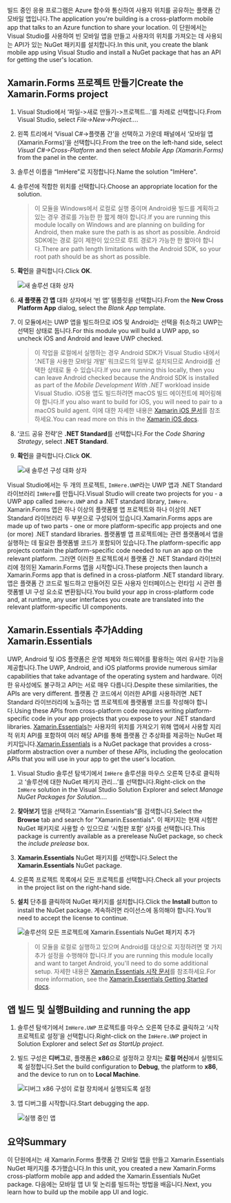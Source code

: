 <span data-ttu-id="737d8-101">빌드 중인 응용 프로그램은 Azure 함수와 통신하여 사용자 위치를 공유하는 플랫폼 간 모바일 앱입니다.</span><span class="sxs-lookup"><span data-stu-id="737d8-101">The application you're building is a cross-platform mobile app that talks to an Azure function to share your location.</span></span> <span data-ttu-id="737d8-102">이 단원에서는 Visual Studio를 사용하여 빈 모바일 앱을 만들고 사용자의 위치를 가져오는 데 사용되는 API가 있는 NuGet 패키지를 설치합니다.</span><span class="sxs-lookup"><span data-stu-id="737d8-102">In this unit, you create the blank mobile app using Visual Studio and install a NuGet package that has an API for getting the user's location.</span></span>

## <a name="create-the-xamarinforms-project"></a><span data-ttu-id="737d8-103">Xamarin.Forms 프로젝트 만들기</span><span class="sxs-lookup"><span data-stu-id="737d8-103">Create the Xamarin.Forms project</span></span>

1. <span data-ttu-id="737d8-104">Visual Studio에서 ‘파일->새로 만들기->프로젝트...’를 차례로 선택합니다.</span><span class="sxs-lookup"><span data-stu-id="737d8-104">From Visual Studio, select *File->New->Project...*.</span></span>

1. <span data-ttu-id="737d8-105">왼쪽 트리에서 ‘Visual C#->플랫폼 간’을 선택하고 가운데 패널에서 ‘모바일 앱(Xamarin.Forms)’을 선택합니다.</span><span class="sxs-lookup"><span data-stu-id="737d8-105">From the tree on the left-hand side, select *Visual C#->Cross-Platform* and then select *Mobile App (Xamarin.Forms)* from the panel in the center.</span></span>

1. <span data-ttu-id="737d8-106">솔루션 이름을 “ImHere”로 지정합니다.</span><span class="sxs-lookup"><span data-stu-id="737d8-106">Name the solution "ImHere".</span></span>

1. <span data-ttu-id="737d8-107">솔루션에 적합한 위치를 선택합니다.</span><span class="sxs-lookup"><span data-stu-id="737d8-107">Choose an appropriate location for the solution.</span></span>

    > <span data-ttu-id="737d8-108">이 모듈을 Windows에서 로컬로 실행 중이며 Android용 빌드를 계획하고 있는 경우 경로를 가능한 한 짧게 해야 합니다.</span><span class="sxs-lookup"><span data-stu-id="737d8-108">If you are running this module locally on Windows and are planning on building for Android, then make sure the path is as short as possible.</span></span> <span data-ttu-id="737d8-109">Android SDK에는 경로 길이 제한이 있으므로 루트 경로가 가능한 한 짧아야 합니다.</span><span class="sxs-lookup"><span data-stu-id="737d8-109">There are path length limitations with the Android SDK, so your root path should be as short as possible.</span></span>

1. <span data-ttu-id="737d8-110">**확인**을 클릭합니다.</span><span class="sxs-lookup"><span data-stu-id="737d8-110">Click **OK**.</span></span>

    ![새 솔루션 대화 상자](../media/2-new-solution-dialog.png)

1. <span data-ttu-id="737d8-112">**새 플랫폼 간 앱** 대화 상자에서 ‘빈 앱’ 템플릿을 선택합니다.</span><span class="sxs-lookup"><span data-stu-id="737d8-112">From the **New Cross Platform App** dialog, select the *Blank App* template.</span></span>

1. <span data-ttu-id="737d8-113">이 모듈에서는 UWP 앱을 빌드하므로 iOS 및 Android는 선택을 취소하고 UWP는 선택된 상태로 둡니다.</span><span class="sxs-lookup"><span data-stu-id="737d8-113">For this module you will build a UWP app, so uncheck iOS and Android and leave UWP checked.</span></span>

    > <span data-ttu-id="737d8-114">이 작업을 로컬에서 실행하는 경우 Android SDK가 Visual Studio 내에서 ‘.NET을 사용한 모바일 개발’ 워크로드의 일부로 설치되므로 Android를 선택한 상태로 둘 수 있습니다.</span><span class="sxs-lookup"><span data-stu-id="737d8-114">If you are running this locally, then you can leave Android checked because the Android SDK is installed as part of the *Mobile Development With .NET* workload inside Visual Studio.</span></span> <span data-ttu-id="737d8-115">iOS용 앱도 빌드하려면 macOS 빌드 에이전트에 페어링해야 합니다.</span><span class="sxs-lookup"><span data-stu-id="737d8-115">If you also want to build for iOS, you will need to pair to a macOS build agent.</span></span> <span data-ttu-id="737d8-116">이에 대한 자세한 내용은 [Xamarin iOS 문서](https://docs.microsoft.com/xamarin/ios/get-started/installation/windows/connecting-to-mac/)를 참조하세요.</span><span class="sxs-lookup"><span data-stu-id="737d8-116">You can read more on this in the [Xamarin iOS docs](https://docs.microsoft.com/xamarin/ios/get-started/installation/windows/connecting-to-mac/).</span></span>

1. <span data-ttu-id="737d8-117">‘코드 공유 전략’은 **.NET Standard**를 선택합니다.</span><span class="sxs-lookup"><span data-stu-id="737d8-117">For the *Code Sharing Strategy*, select **.NET Standard**.</span></span>

1. <span data-ttu-id="737d8-118">**확인**을 클릭합니다.</span><span class="sxs-lookup"><span data-stu-id="737d8-118">Click **OK**.</span></span>

    ![새 솔루션 구성 대화 상자](../media/2-configure-solution-dialog.png)

<span data-ttu-id="737d8-120">Visual Studio에서는 두 개의 프로젝트, `ImHere.UWP`라는 UWP 앱과 .NET Standard 라이브러리 `ImHere`를 만듭니다.</span><span class="sxs-lookup"><span data-stu-id="737d8-120">Visual Studio will create two projects for you - a UWP app called `ImHere.UWP` and a .NET standard library, `ImHere`.</span></span> <span data-ttu-id="737d8-121">Xamarin.Forms 앱은 하나 이상의 플랫폼별 앱 프로젝트와 하나 이상의 .NET Standard 라이브러리 두 부분으로 구성되어 있습니다.</span><span class="sxs-lookup"><span data-stu-id="737d8-121">Xamarin.Forms apps are made up of two parts - one or more platform-specific app projects and one (or more) .NET standard libraries.</span></span> <span data-ttu-id="737d8-122">플랫폼별 앱 프로젝트에는 관련 플랫폼에서 앱을 실행하는 데 필요한 플랫폼별 코드가 포함되어 있습니다.</span><span class="sxs-lookup"><span data-stu-id="737d8-122">The platform-specific app projects contain the platform-specific code needed to run an app on the relevant platform.</span></span> <span data-ttu-id="737d8-123">그러면 이러한 프로젝트에서 플랫폼 간 .NET Standard 라이브러리에 정의된 Xamarin.Forms 앱을 시작합니다.</span><span class="sxs-lookup"><span data-stu-id="737d8-123">These projects then launch a Xamarin.Forms app that is defined in a cross-platform .NET standard library.</span></span> <span data-ttu-id="737d8-124">앱은 플랫폼 간 코드로 빌드하고 만들어진 모든 사용자 인터페이스는 런타임 시 관련 플랫폼별 UI 구성 요소로 변환됩니다.</span><span class="sxs-lookup"><span data-stu-id="737d8-124">You build your app in cross-platform code and, at runtime, any user interfaces you create are translated into the relevant platform-specific UI components.</span></span>

## <a name="adding-xamarinessentials"></a><span data-ttu-id="737d8-125">Xamarin.Essentials 추가</span><span class="sxs-lookup"><span data-stu-id="737d8-125">Adding Xamarin.Essentials</span></span>

<span data-ttu-id="737d8-126">UWP, Android 및 iOS 플랫폼은 운영 체제와 하드웨어를 활용하는 여러 유사한 기능을 제공합니다.</span><span class="sxs-lookup"><span data-stu-id="737d8-126">The UWP, Android, and iOS platforms provide numerous similar capabilities that take advantage of the operating system and hardware.</span></span> <span data-ttu-id="737d8-127">이러한 유사성에도 불구하고 API는 서로 매우 다릅니다.</span><span class="sxs-lookup"><span data-stu-id="737d8-127">Despite these similarities, the APIs are very different.</span></span> <span data-ttu-id="737d8-128">플랫폼 간 코드에서 이러한 API를 사용하려면 .NET Standard 라이브러리에 노출하는 앱 프로젝트에 플랫폼별 코드를 작성해야 합니다.</span><span class="sxs-lookup"><span data-stu-id="737d8-128">Using these APIs from cross-platform code requires writing platform-specific code in your app projects that you expose to your .NET standard libraries.</span></span> <span data-ttu-id="737d8-129">[Xamarin.Essentials](https://docs.microsoft.com/xamarin/essentials/)는 사용자의 위치를 가져오기 위해 앱에서 사용할 지리적 위치 API를 포함하여 여러 해당 API를 통해 플랫폼 간 추상화를 제공하는 NuGet 패키지입니다.</span><span class="sxs-lookup"><span data-stu-id="737d8-129">[Xamarin.Essentials](https://docs.microsoft.com/xamarin/essentials/) is a NuGet package that provides a cross-platform abstraction over a number of these APIs, including the geolocation APIs that you will use in your app to get the user's location.</span></span>

1. <span data-ttu-id="737d8-130">Visual Studio 솔루션 탐색기에서 `ImHere` 솔루션을 마우스 오른쪽 단추로 클릭하고 ‘솔루션에 대한 NuGet 패키지 관리...’를 선택합니다.</span><span class="sxs-lookup"><span data-stu-id="737d8-130">Right-click on the `ImHere` solution in the Visual Studio Solution Explorer and select *Manage NuGet Packages for Solution...*.</span></span>

1. <span data-ttu-id="737d8-131">**찾아보기** 탭을 선택하고 “Xamarin.Essentials”를 검색합니다.</span><span class="sxs-lookup"><span data-stu-id="737d8-131">Select the **Browse** tab and search for "Xamarin.Essentials".</span></span> <span data-ttu-id="737d8-132">이 패키지는 현재 시험판 NuGet 패키지로 사용할 수 있으므로 ‘시험판 포함’ 상자를 선택합니다.</span><span class="sxs-lookup"><span data-stu-id="737d8-132">This package is currently available as a prerelease NuGet package, so check the *include prelease* box.</span></span>

1. <span data-ttu-id="737d8-133">**Xamarin.Essentials** NuGet 패키지를 선택합니다.</span><span class="sxs-lookup"><span data-stu-id="737d8-133">Select the **Xamarin.Essentials** NuGet package.</span></span>

1. <span data-ttu-id="737d8-134">오른쪽 프로젝트 목록에서 모든 프로젝트를 선택합니다.</span><span class="sxs-lookup"><span data-stu-id="737d8-134">Check all your projects in the project list on the right-hand side.</span></span>

1. <span data-ttu-id="737d8-135">**설치** 단추를 클릭하여 NuGet 패키지를 설치합니다.</span><span class="sxs-lookup"><span data-stu-id="737d8-135">Click the **Install** button to install the NuGet package.</span></span> <span data-ttu-id="737d8-136">계속하려면 라이선스에 동의해야 합니다.</span><span class="sxs-lookup"><span data-stu-id="737d8-136">You'll need to accept the license to continue.</span></span>

    ![솔루션의 모든 프로젝트에 Xamarin.Essentials NuGet 패키지 추가](../media/2-add-essentials-nuget.png)

    > <span data-ttu-id="737d8-138">이 모듈을 로컬로 실행하고 있으며 Android를 대상으로 지정하려면 몇 가지 추가 설정을 수행해야 합니다.</span><span class="sxs-lookup"><span data-stu-id="737d8-138">If you are running this module locally and want to target Android, you'll need to do some additional setup.</span></span> <span data-ttu-id="737d8-139">자세한 내용은 [Xamarin.Essentials 시작 문서](https://docs.microsoft.com/xamarin/essentials/get-started?context=xamarin%2Fios&tabs=windows%2Candroid)를 참조하세요.</span><span class="sxs-lookup"><span data-stu-id="737d8-139">For more information, see the [Xamarin.Essentials Getting Started docs](https://docs.microsoft.com/xamarin/essentials/get-started?context=xamarin%2Fios&tabs=windows%2Candroid).</span></span>

## <a name="building-and-running-the-app"></a><span data-ttu-id="737d8-140">앱 빌드 및 실행</span><span class="sxs-lookup"><span data-stu-id="737d8-140">Building and running the app</span></span>

1. <span data-ttu-id="737d8-141">솔루션 탐색기에서 `ImHere.UWP` 프로젝트를 마우스 오른쪽 단추로 클릭하고 ‘시작 프로젝트로 설정’을 선택합니다.</span><span class="sxs-lookup"><span data-stu-id="737d8-141">Right-click on the `ImHere.UWP` project in Solution Explorer and select *Set as StartUp project*.</span></span>

1. <span data-ttu-id="737d8-142">빌드 구성은 **디버그**로, 플랫폼은 **x86**으로 설정하고 장치는 **로컬 머신**에서 실행되도록 설정합니다.</span><span class="sxs-lookup"><span data-stu-id="737d8-142">Set the build configuration to **Debug**, the platform to **x86**, and the device to run on to **Local Machine**.</span></span>

    ![디버그 x86 구성이 로컬 장치에서 실행되도록 설정](../media/2-debug-configuration.png)

1. <span data-ttu-id="737d8-144">앱 디버그를 시작합니다.</span><span class="sxs-lookup"><span data-stu-id="737d8-144">Start debugging the app.</span></span>

    ![실행 중인 앱](../media/2-debuging-app.png)

## <a name="summary"></a><span data-ttu-id="737d8-146">요약</span><span class="sxs-lookup"><span data-stu-id="737d8-146">Summary</span></span>

<span data-ttu-id="737d8-147">이 단원에서는 새 Xamarin.Forms 플랫폼 간 모바일 앱을 만들고 Xamarin.Essentials NuGet 패키지를 추가했습니다.</span><span class="sxs-lookup"><span data-stu-id="737d8-147">In this unit, you created a new Xamarin.Forms cross-platform mobile app and added the Xamarin.Essentials NuGet package.</span></span> <span data-ttu-id="737d8-148">다음에는 모바일 앱 UI 및 논리를 빌드하는 방법을 배웁니다.</span><span class="sxs-lookup"><span data-stu-id="737d8-148">Next, you learn how to build up the mobile app UI and logic.</span></span>